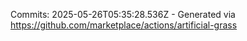 Commits: 2025-05-26T05:35:28.536Z - Generated via https://github.com/marketplace/actions/artificial-grass
<br>
